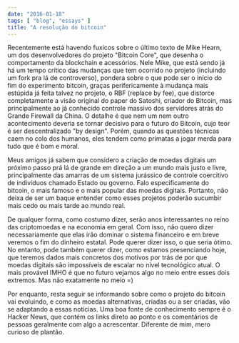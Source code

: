 ```yaml
---
date: "2016-01-18"
tags: [ "blog", "essays" ]
title: "A resolução do bitcoin"
---
```

Recentemente está havendo fuxicos sobre o último texto de Mike Hearn, um dos desenvolvedores do projeto "Bitcoin Core", que desenha o comportamento da blockchain e acessórios. Nele Mike, que está sendo já há um tempo crítico das mudanças que tem ocorrido no projeto (incluindo um fork pra lá de controverso), pondera sobre o que pode ser o início do fim do experimento bitcoin, graças perifericamente à mudança mais estúpida já feita talvez no projeto, o RBF (replace by fee), que distorce completamente a visão original do paper do Satoshi, criador do Bitcoin, mas principalmente ao já conhecido controle massivo dos servidores atrás do Grande Firewall da China. O detalhe é que nem um nem outro acontecimento deveria se tornar decisivo para o futuro do Bitcoin, cujo teor é ser descentralizado "by design". Porém, quando as questões técnicas caem no colo dos humanos, eles tendem como primatas a jogar merda para tudo que é bom e moral.

Meus amigos já sabem que considero a criação de moedas digitais um próximo passo prá lá de grande em direção a um mundo mais justo e livre, principalmente das amarras de um sistema jurássico de controle coercitivo de indivíduos chamado Estado ou governo. Falo especificamente do bitcoin, o mais famoso e o mais popular das moedas digitais. Portanto, não deixa de ser um baque entender como esses projetos poderão sucumbir mais cedo ou mais tarde ao mundo real.

De qualquer forma, como costumo dizer, serão anos interessantes no reino das criptomoedas e na economia em geral. Com isso, não quero dizer necessariamente que elas irão dominar o sistema financeiro e em breve veremos o fim do dinheiro estatal. Pode querer dizer isso, o que seria ótimo. No entanto, pode também querer dizer, como estamos presenciando hoje, que teremos dados mais concretos dos motivos por trás de por que moedas digitais são impossíveis de escalar no nível tecnológico atual. O mais provável IMHO é que no futuro vejamos algo no meio entre esses dois extremos. Mas não exatamente no meio =)

Por enquanto, resta seguir se informando sobre como o projeto do bitcoin vai evoluindo, e como as moedas alternativas, criadas ou a ser criadas, vão se adaptando a essas notícias. Uma boa fonte de conhecimento sempre é o Hacker News, que contém os links direto ao ponto e os comentários de pessoas geralmente com algo a acrescentar. Diferente de mim, mero curioso de plantão.
